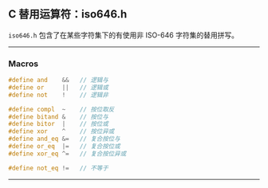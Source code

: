## C 替用运算符：iso646.h

`iso646.h` 包含了在某些字符集下的有使用非 ISO-646 字符集的替用拼写。

---
### Macros

```c
#define and    &&   // 逻辑与
#define or     ||   // 逻辑或
#define not    !    // 逻辑非

#define compl  ~    // 按位取反
#define bitand &    // 按位与
#define bitor  |    // 按位或
#define xor    ^    // 按位异或
#define and_eq &=   // 复合按位与
#define or_eq  |=   // 复合按位或
#define xor_eq ^=   // 复合按位异或

#define not_eq !=   // 不等于
```

---